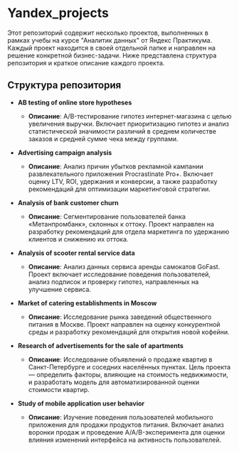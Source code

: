 # Yandex_projects
Этот репозиторий содержит несколько проектов, выполненных в рамках учебы на курсе "Аналитик данных" от Яндекс Практикума. Каждый проект находится в своей отдельной папке и направлен на решение конкретной бизнес-задачи. Ниже представлена структура репозитория и краткое описание каждого проекта.

## Структура репозитория

- **AB testing of online store hypotheses**
  - **Описание**: A/B-тестирование гипотез интернет-магазина с целью увеличения выручки. Включает приоритизацию гипотез и анализ статистической значимости различий в среднем количестве заказов и средней сумме чека между группами.
  
- **Advertising campaign analysis**
  - **Описание**: Анализ причин убытков рекламной кампании развлекательного приложения Procrastinate Pro+. Включает оценку LTV, ROI, удержания и конверсии, а также разработку рекомендаций для оптимизации маркетинговой стратегии.
  
- **Analysis of bank customer churn**
  - **Описание**: Сегментирование пользователей банка «Метанпромбанк», склонных к оттоку. Проект направлен на разработку рекомендаций для отдела маркетинга по удержанию клиентов и снижению их оттока.
  
- **Analysis of scooter rental service data**
  - **Описание**: Анализ данных сервиса аренды самокатов GoFast. Проект включает исследование поведения пользователей, анализ подписок и проверку гипотез, направленных на улучшение сервиса.
  
- **Market of catering establishments in Moscow**
  - **Описание**: Исследование рынка заведений общественного питания в Москве. Проект направлен на оценку конкурентной среды и разработку рекомендаций для открытия новой кофейни.
  
- **Research of advertisements for the sale of apartments**
  - **Описание**: Исследование объявлений о продаже квартир в Санкт-Петербурге и соседних населённых пунктах. Цель проекта — определить факторы, влияющие на стоимость недвижимости, и разработать модель для автоматизированной оценки стоимости квартир.
  
- **Study of mobile application user behavior**
  - **Описание**: Изучение поведения пользователей мобильного приложения для продажи продуктов питания. Включает анализ воронки продаж и проведение A/A/B-эксперимента для оценки влияния изменений интерфейса на активность пользователей.
